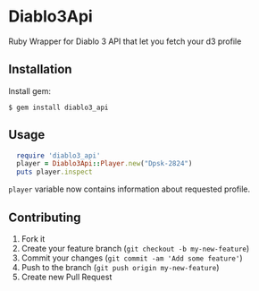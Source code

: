 # Diablo3Api

Ruby Wrapper for Diablo 3 API that let you fetch your d3 profile

## Installation

Install gem:

    $ gem install diablo3_api

## Usage

```ruby
  require 'diablo3_api'
  player = Diablo3Api::Player.new("Dpsk-2824")
  puts player.inspect
```
``player`` variable now contains information about requested profile.

## Contributing

1. Fork it
2. Create your feature branch (`git checkout -b my-new-feature`)
3. Commit your changes (`git commit -am 'Add some feature'`)
4. Push to the branch (`git push origin my-new-feature`)
5. Create new Pull Request
